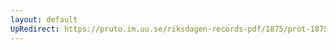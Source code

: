 ```yaml
---
layout: default
UpRedirect: https://pruto.im.uu.se/riksdagen-records-pdf/1875/prot-1875--ak--012/prot-1875--ak--012_038.pdf
---
```

